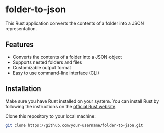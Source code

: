# folder-to-json

This Rust application converts the contents of a folder into a JSON representation.

## Features

- Converts the contents of a folder into a JSON object
- Supports nested folders and files
- Customizable output format
- Easy to use command-line interface (CLI)

## Installation

Make sure you have Rust installed on your system. You can install Rust by following the instructions on the [official Rust website](https://www.rust-lang.org/).

Clone this repository to your local machine:

```bash
git clone https://github.com/your-username/folder-to-json.git
